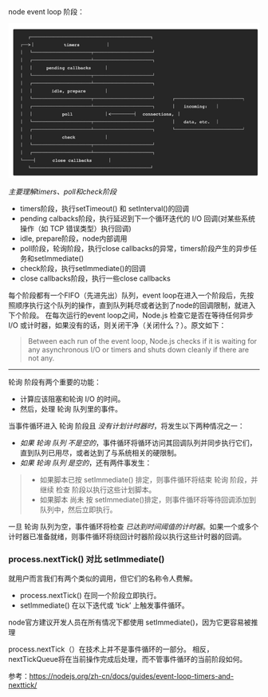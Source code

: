 node event loop 阶段：

![image](https://github.com/yj0zhang/myblog/blob/master/learning-notes/images/1557737245000.jpg)

*主要理解timers、poll和check阶段*

* timers阶段，执行setTimeout() 和 setInterval()的回调
* pending calbacks阶段，执行延迟到下一个循环迭代的 I/O 回调(对某些系统操作（如 TCP 错误类型）执行回调)
* idle, prepare阶段，node内部调用
* poll阶段，轮询阶段，执行close callbacks的异常，timers阶段产生的异步任务和setImmediate()
* check阶段，执行setImmediate()的回调
* close callbacks阶段，执行一些close callbacks

每个阶段都有一个FIFO（先进先出）队列，event loop在进入一个阶段后，先按照顺序执行这个队列的操作，直到队列耗尽或者达到了node的回调限制，就进入下个阶段。
在每次运行的event loop之间，Node.js 检查它是否在等待任何异步 I/O 或计时器，如果没有的话，则关闭干净（关闭什么？）。原文如下：
> Between each run of the event loop, Node.js checks if it is waiting for any asynchronous I/O or timers and shuts down cleanly if there are not any.

*****

轮询 阶段有两个重要的功能：

+ 计算应该阻塞和轮询 I/O 的时间。
+ 然后，处理 轮询 队列里的事件。

当事件循环进入 轮询 阶段且 _没有计划计时器时_，将发生以下两种情况之一：

- _如果 轮询 队列 不是空的_，事件循环将循环访问其回调队列并同步执行它们，直到队列已用尽，或者达到了与系统相关的硬限制。
- _如果 轮询 队列 是空的_，还有两件事发生：

> - 如果脚本已按 setImmediate() 排定，则事件循环将结束 轮询 阶段，并继续 检查 阶段以执行这些计划脚本。
> - 如果脚本 尚未 按 setImmediate()排定，则事件循环将等待回调添加到队列中，然后立即执行。

一旦 轮询 队列为空，事件循环将检查 _已达到时间阈值的计时器_。如果一个或多个计时器已准备就绪，则事件循环将绕回计时器阶段以执行这些计时器的回调。


### process.nextTick() 对比 setImmediate()
就用户而言我们有两个类似的调用，但它们的名称令人费解。

- process.nextTick() 在同一个阶段立即执行。
- setImmediate() 在以下迭代或 ‘tick’ 上触发事件循环。

node官方建议开发人员在所有情况下都使用 setImmediate()，因为它更容易被推理

process.nextTick（）在技术上并不是事件循环的一部分。 相反，nextTickQueue将在当前操作完成后处理，而不管事件循环的当前阶段如何。

参考：https://nodejs.org/zh-cn/docs/guides/event-loop-timers-and-nexttick/
